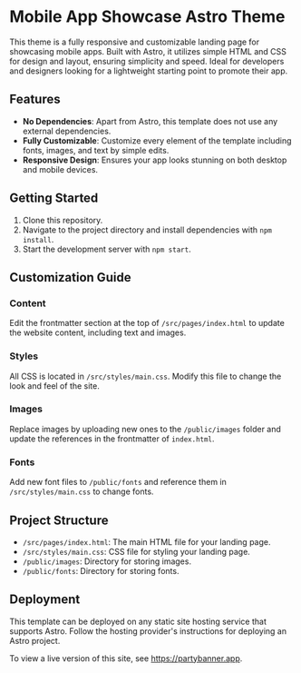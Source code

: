 # Mobile App Showcase Astro Theme

This theme is a fully responsive and customizable landing page for showcasing mobile apps. Built with Astro, it utilizes simple HTML and CSS for design and layout, ensuring simplicity and speed. Ideal for developers and designers looking for a lightweight starting point to promote their app.

## Features

- **No Dependencies**: Apart from Astro, this template does not use any external dependencies.
- **Fully Customizable**: Customize every element of the template including fonts, images, and text by simple edits.
- **Responsive Design**: Ensures your app looks stunning on both desktop and mobile devices.

## Getting Started

1. Clone this repository.
2. Navigate to the project directory and install dependencies with `npm install`.
3. Start the development server with `npm start`.

## Customization Guide

### Content

Edit the frontmatter section at the top of `/src/pages/index.html` to update the website content, including text and images.

### Styles

All CSS is located in `/src/styles/main.css`. Modify this file to change the look and feel of the site.

### Images

Replace images by uploading new ones to the `/public/images` folder and update the references in the frontmatter of `index.html`.

### Fonts

Add new font files to `/public/fonts` and reference them in `/src/styles/main.css` to change fonts.

## Project Structure

- `/src/pages/index.html`: The main HTML file for your landing page.
- `/src/styles/main.css`: CSS file for styling your landing page.
- `/public/images`: Directory for storing images.
- `/public/fonts`: Directory for storing fonts.

## Deployment

This template can be deployed on any static site hosting service that supports Astro. Follow the hosting provider's instructions for deploying an Astro project.

To view a live version of this site, see https://partybanner.app.
